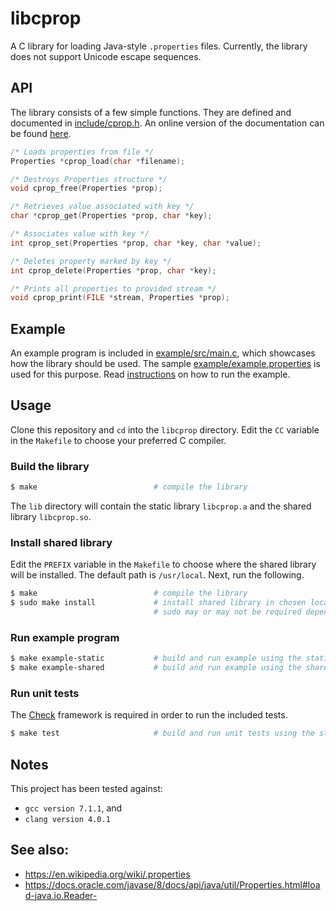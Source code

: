 # libcprop

A C library for loading Java-style `.properties` files.
Currently, the library does not support Unicode escape sequences.

## API

The library consists of a few simple functions.
They are defined and documented in [include/cprop.h](include/cprop.h).
An online version of the documentation can be found
[here](https://chatzikalymnios.github.io/libcprop/cprop_8h.html).

```C
/* Loads properties from file */
Properties *cprop_load(char *filename);

/* Destroys Properties structure */
void cprop_free(Properties *prop);

/* Retrieves value associated with key */
char *cprop_get(Properties *prop, char *key);

/* Associates value with key */
int cprop_set(Properties *prop, char *key, char *value);

/* Deletes property marked by key */
int cprop_delete(Properties *prop, char *key);

/* Prints all properties to provided stream */
void cprop_print(FILE *stream, Properties *prop);
```

## Example

An example program is included in [example/src/main.c](example/src/main.c),
which showcases how the library should be used.
The sample [example/example.properties](example/example.properties) is used for this purpose.
Read [instructions](#run-example-program) on how to run the example.

## Usage

Clone this repository and `cd` into the `libcprop` directory.
Edit the `CC` variable in the `Makefile` to choose your preferred C compiler.

### Build the library
```sh
$ make                          # compile the library
```

The `lib` directory will contain the static library `libcprop.a` and the shared library `libcprop.so`.

### Install shared library
Edit the `PREFIX` variable in the `Makefile` to choose where the shared library will be installed.
The default path is `/usr/local`. Next, run the following.
```sh
$ make                          # compile the library
$ sudo make install             # install shared library in chosen location
                                # sudo may or may not be required depending on PREFIX
```

### Run example program
```sh
$ make example-static           # build and run example using the static version of libcprop
$ make example-shared           # build and run example using the shared version of libcprop
```

### Run unit tests
The [Check](https://github.com/libcheck/check) framework is required in order to run the included tests.

```sh
$ make test                     # build and run unit tests using the static version of libcprop
```
## Notes

This project has been tested against:
- `gcc version 7.1.1`, and
- `clang version 4.0.1`

## See also:
- https://en.wikipedia.org/wiki/.properties
- https://docs.oracle.com/javase/8/docs/api/java/util/Properties.html#load-java.io.Reader-

